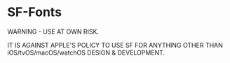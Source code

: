 # SF-Fonts
WARNING - USE AT OWN RISK.

IT IS AGAINST APPLE'S POLICY TO USE SF FOR ANYTHING OTHER THAN iOS/tvOS/macOS/watchOS DESIGN & DEVELOPMENT.
